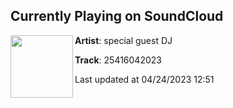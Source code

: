 ## Currently Playing on SoundCloud

[<img align="left" width="100" src="https://i1.sndcdn.com/artworks-yYTYFAhKCPSFGyoq-q3ySFQ-t500x500.jpg">](https://soundcloud.com/specialguest-dj/kiosk)

**Artist**: special guest DJ 

**Track**: 25416042023

Last updated at 04/24/2023 12:51
